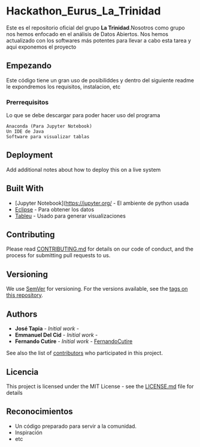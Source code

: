 # Hackathon_Eurus_La_Trinidad
Este es el repositorio oficial del grupo __La Trinidad__.Nosotros como grupo nos hemos enfocado en el análisis de Datos Abiertos. Nos hemos actualizado con los softwares más potentes para llevar a cabo esta tarea y aqui exponemos el proyecto

## Empezando

Este código tiene un gran uso de posibiliddes y dentro del siguiente readme le expondremos los requisitos, instalacion, etc

### Prerrequisitos
Lo que se debe descargar para poder hacer uso del programa

```
Anaconda (Para Jupyter Notebook)
Un IDE de Java
Software para visualizar tablas
```


## Deployment

Add additional notes about how to deploy this on a live system

## Built With

* [Jupyter Notebook](https://jupyter.org/ - El ambiente de python usada
* [Eclipse](https://www.eclipse.org/ide/) - Para obtener los datos
* [Tableu](https://www.tableau.com/es-es) - Usado para generar visualizaciones

## Contributing

Please read [CONTRIBUTING.md](https://gist.github.com/PurpleBooth/b24679402957c63ec426) for details on our code of conduct, and the process for submitting pull requests to us.

## Versioning

We use [SemVer](http://semver.org/) for versioning. For the versions available, see the [tags on this repository](https://github.com/your/project/tags). 

## Authors

* **José Tapia** - *Initial work* - 
* **Emmanuel Del Cid** - *Initial work* - 
* **Fernando Cutire** - *Initial work* - [FernandoCutire](https://github.com/FernandoCutire)


See also the list of [contributors](https://github.com/your/project/contributors) who participated in this project.

## Licencia

This project is licensed under the MIT License - see the [LICENSE.md](LICENSE.md) file for details

## Reconocimientos

* Un código preparado para servir a la comunidad.
* Inspiración
* etc

